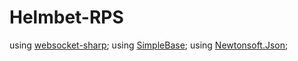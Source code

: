# Helmbet-RPS


using [websocket-sharp](https://github.com/sta/websocket-sharp);
using [SimpleBase](https://github.com/ssg/SimpleBase.git);
using [Newtonsoft.Json](https://github.com/JamesNK/Newtonsoft.Json.git);
